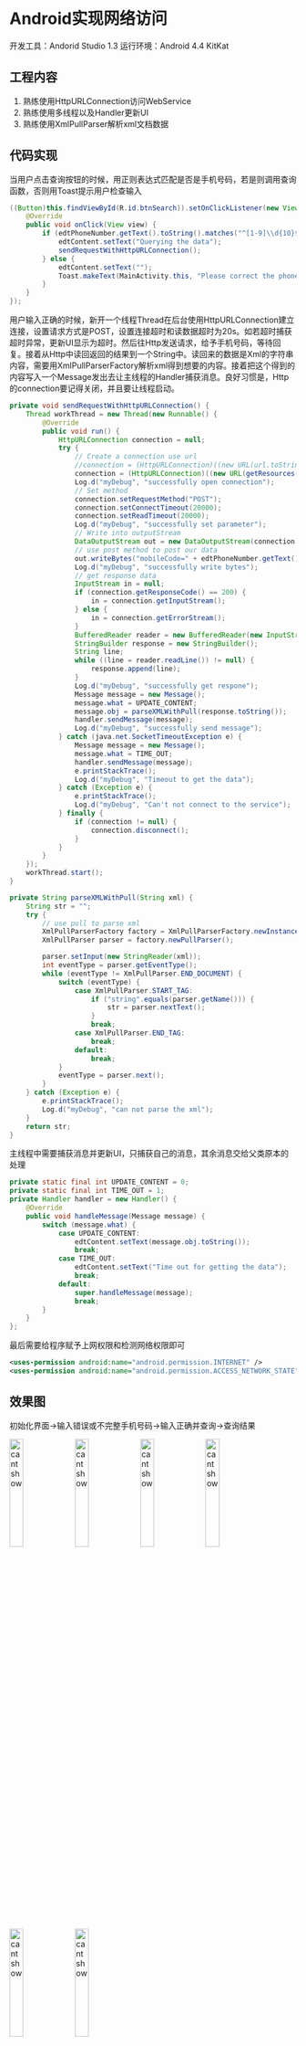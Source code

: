# Android实现网络访问

开发工具：Andorid Studio 1.3
运行环境：Android 4.4 KitKat

## 工程内容

1)	 熟练使用HttpURLConnection访问WebService
2)	 熟练使用多线程以及Handler更新UI
3)	 熟练使用XmlPullParser解析xml文档数据

## 代码实现

当用户点击查询按钮的时候，用正则表达式匹配是否是手机号码，若是则调用查询函数，否则用Toast提示用户检查输入

```java
((Button)this.findViewById(R.id.btnSearch)).setOnClickListener(new View.OnClickListener() {
    @Override
    public void onClick(View view) {
        if (edtPhoneNumber.getText().toString().matches("^[1-9]\\d{10}$")) {
            edtContent.setText("Querying the data");
            sendRequestWithHttpURLConnection();
        } else {
            edtContent.setText("");
            Toast.makeText(MainActivity.this, "Please correct the phone number", Toast.LENGTH_SHORT).show();
        }
    }
});
```

用户输入正确的时候，新开一个线程Thread在后台使用HttpURLConnection建立连接，设置请求方式是POST，设置连接超时和读数据超时为20s。如若超时捕获超时异常，更新UI显示为超时。然后往Http发送请求，给予手机号码，等待回复。接着从Http中读回返回的结果到一个String中。读回来的数据是Xml的字符串内容，需要用XmlPullParserFactory解析xml得到想要的内容。接着把这个得到的内容写入一个Message发出去让主线程的Handler捕获消息。良好习惯是，Http的connection要记得关闭，并且要让线程启动。

```java
private void sendRequestWithHttpURLConnection() {
    Thread workThread = new Thread(new Runnable() {
        @Override
        public void run() {
            HttpURLConnection connection = null;
            try {
                // Create a connection use url
                //connection = (HttpURLConnection)((new URL(url.toString()).openConnection()));
                connection = (HttpURLConnection)((new URL(getResources().getString(R.string.webService)).openConnection()));
                Log.d("myDebug", "successfully open connection");
                // Set method
                connection.setRequestMethod("POST");
                connection.setConnectTimeout(20000);
                connection.setReadTimeout(20000);
                Log.d("myDebug", "successfully set parameter");
                // Write into outputStream
                DataOutputStream out = new DataOutputStream(connection.getOutputStream());
                // use post method to post our data
                out.writeBytes("mobileCode=" + edtPhoneNumber.getText().toString() + "&userID=");
                Log.d("myDebug", "successfully write bytes");
                // get response data
                InputStream in = null;
                if (connection.getResponseCode() == 200) {
                    in = connection.getInputStream();
                } else {
                    in = connection.getErrorStream();
                }
                BufferedReader reader = new BufferedReader(new InputStreamReader(in));
                StringBuilder response = new StringBuilder();
                String line;
                while ((line = reader.readLine()) != null) {
                    response.append(line);
                }
                Log.d("myDebug", "successfully get respone");
                Message message = new Message();
                message.what = UPDATE_CONTENT;
                message.obj = parseXMLWithPull(response.toString());
                handler.sendMessage(message);
                Log.d("myDebug", "successfully send message");
            } catch (java.net.SocketTimeoutException e) {
                Message message = new Message();
                message.what = TIME_OUT;
                handler.sendMessage(message);
                e.printStackTrace();
                Log.d("myDebug", "Timeout to get the data");
            } catch (Exception e) {
                e.printStackTrace();
                Log.d("myDebug", "Can't not connect to the service");
            } finally {
                if (connection != null) {
                    connection.disconnect();
                }
            }
        }
    });
    workThread.start();
}

private String parseXMLWithPull(String xml) {
    String str = "";
    try {
        // use pull to parse xml
        XmlPullParserFactory factory = XmlPullParserFactory.newInstance();
        XmlPullParser parser = factory.newPullParser();

        parser.setInput(new StringReader(xml));
        int eventType = parser.getEventType();
        while (eventType != XmlPullParser.END_DOCUMENT) {
            switch (eventType) {
                case XmlPullParser.START_TAG:
                    if ("string".equals(parser.getName())) {
                        str = parser.nextText();
                    }
                    break;
                case XmlPullParser.END_TAG:
                    break;
                default:
                    break;
            }
            eventType = parser.next();
        }
    } catch (Exception e) {
        e.printStackTrace();
        Log.d("myDebug", "can not parse the xml");
    }
    return str;
}
```

主线程中需要捕获消息并更新UI，只捕获自己的消息，其余消息交给父类原本的处理

```java
private static final int UPDATE_CONTENT = 0;
private static final int TIME_OUT = 1;
private Handler handler = new Handler() {
    @Override
    public void handleMessage(Message message) {
        switch (message.what) {
            case UPDATE_CONTENT:
                edtContent.setText(message.obj.toString());
                break;
            case TIME_OUT:
                edtContent.setText("Time out for getting the data");
                break;
            default:
                super.handleMessage(message);
                break;
        }
    }
};
```

最后需要给程序赋予上网权限和检测网络权限即可

```xml
<uses-permission android:name="android.permission.INTERNET" />
<uses-permission android:name="android.permission.ACCESS_NETWORK_STATE" />
```

## 效果图

初始化界面->输入错误或不完整手机号码->输入正确并查询->查询结果

<img src="https://wsine.cn-gd.ufileos.com/image/wsine-blog-image372.png" alt="cant show" style="display: inline-block; width: 22%; " /> <img src="https://wsine.cn-gd.ufileos.com/image/wsine-blog-image373.png" alt="cant show" style="display: inline-block; width: 22%; " /> <img src="https://wsine.cn-gd.ufileos.com/image/wsine-blog-image374.png" alt="cant show" style="display: inline-block; width: 22%; " /> <img src="https://wsine.cn-gd.ufileos.com/image/wsine-blog-image375.png" alt="cant show" style="display: inline-block; width: 22%; " />
<img src="https://wsine.cn-gd.ufileos.com/image/wsine-blog-image376.png" alt="cant show" style="display: inline-block; width: 22%; " /> <img src="https://wsine.cn-gd.ufileos.com/image/wsine-blog-image377.png" alt="cant show" style="display: inline-block; width: 22%; " />

## 一些总结

这个实验中最大的问题就在于免费的东西有使用次数限制，根据网站的说法是24小时内容不超过100次。
然后跟踪Http的进度使用Log方法来调试程序比较快。
对于有些超时的情况，我选择了捕获这个超时异常来更新UI，否则子线程超时后什么内容也没有显示不太符合正常情况。

**实际上，在http请求中，直接使用主进程请求数据也是没问题的，为什么android非要使用子线程进行http请求呢？**
答：Http请求并不能即时出结果，需要有时间等待，如果在主线程请求数据，那么请求的时候整个程序就会停留在请求的状态，界面卡住不动，因此使用子线程来做这件事比较合适。

**为什么不在子线程中直接修改UI，而是需要通过Handler来实现消息的传递，如果直接修改UI会出现什么问题？**
答：如果多个子线程同时修改一个UI，那个程序会出现未知的错误。因此每个子线程发送各自的消息，让主线程在消息队列中按到达顺序依次处理消息，是最好的办法。


## 工程下载

传送门：[下载](http://pan.baidu.com/s/1dEoEVgl)